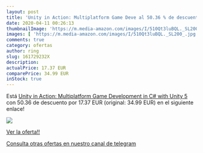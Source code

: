 ```yaml
---
layout: post
title: 'Unity in Action: Multiplatform Game Deve al 50.36 % de descuento'
date: 2020-04-11 00:26:13
thumbnailImage: 'https://m.media-amazon.com/images/I/510Qt3luBQL._SL200_.jpg'
images: [ 'https://m.media-amazon.com/images/I/510Qt3luBQL._SL200_.jpg' ]
comments: true
category: ofertas
author: ring
slug: 161729232X
description:
actualPrice: 17.37 EUR
comparePrice: 34.99 EUR
inStock: true
---
```


Está [Unity in Action: Multiplatform Game Development in C# with Unity 5](https://www.amazon.com/dp/161729232X/?tag=redken08-20) con 50.36 de descuento por 17.37 EUR (original: 34.99 EUR) en el siguiente enlace!

[![](https://m.media-amazon.com/images/I/510Qt3luBQL._SL200_.jpg)](https://www.amazon.com/dp/161729232X/?tag=redken08-20)

[Ver la oferta!!](https://www.amazon.com/dp/161729232X/?tag=redken08-20)

[Consulta otras ofertas en nuestro canal de telegram](https://t.me/s/ofertas25)
